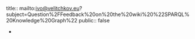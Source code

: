 title:: mailto:ivo@velitchkov.eu?subject=Question%2FFeedback%20on%20the%20wiki%20%22SPARQL%20Knowledge%20Graph%22
public:: false

-